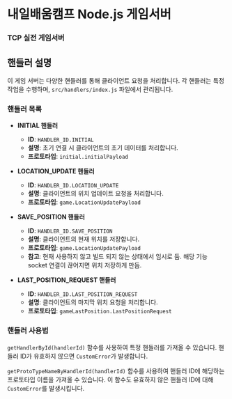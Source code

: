 # 내일배움캠프 Node.js 게임서버

### TCP 실전 게임서버

## 핸들러 설명

이 게임 서버는 다양한 핸들러를 통해 클라이언트 요청을 처리합니다. 각 핸들러는 특정 작업을 수행하며, `src/handlers/index.js` 파일에서 관리됩니다.

### 핸들러 목록

- **INITIAL 핸들러**

  - **ID**: `HANDLER_ID.INITIAL`
  - **설명**: 초기 연결 시 클라이언트의 초기 데이터를 처리합니다.
  - **프로토타입**: `initial.initialPayload`

- **LOCATION_UPDATE 핸들러**

  - **ID**: `HANDLER_ID.LOCATION_UPDATE`
  - **설명**: 클라이언트의 위치 업데이트 요청을 처리합니다.
  - **프로토타입**: `game.LocationUpdatePayload`

- **SAVE_POSITION 핸들러**

  - **ID**: `HANDLER_ID.SAVE_POSITION`
  - **설명**: 클라이언트의 현재 위치를 저장합니다.
  - **프로토타입**: `game.LocationUpdatePayload`
  - **참고**: 현재 사용하지 않고 빌드 되지 않는 상태에서 임시로 둠. 해당 기능 socket 연결이 끊어지면 위치 저장하게 만듬.

- **LAST_POSITION_REQUEST 핸들러**
  - **ID**: `HANDLER_ID.LAST_POSITION_REQUEST`
  - **설명**: 클라이언트의 마지막 위치 요청을 처리합니다.
  - **프로토타입**: `gameLastPosition.LastPositionRequest`

### 핸들러 사용법

`getHandlerById(handlerId)` 함수를 사용하여 특정 핸들러를 가져올 수 있습니다. 핸들러 ID가 유효하지 않으면 `CustomError`가 발생합니다.

`getProtoTypeNameByHandlerId(handlerId)` 함수를 사용하여 핸들러 ID에 해당하는 프로토타입 이름을 가져올 수 있습니다. 이 함수도 유효하지 않은 핸들러 ID에 대해 `CustomError`를 발생시킵니다.
